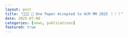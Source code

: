 ```yaml
---
layout: post
title: "🎉🎉🎉 📢 One Paper Accepted to ACM MM 2025 ！！！"
date: 2025-07-08
categories: [news, publications]
featured: true
---
```



